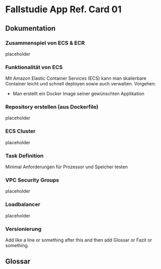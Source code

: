 # Fallstudie App Ref. Card 01

## Dokumentation

### Zusammenspiel von ECS & ECR
placeholder

### Funktionalität von ECS
Mit Amazon Elastic Container Services (ECS) kann man skalierbare Container leicht und schnell deployen sowie auch verwalten.
Vorgehen:
- Man erstellt ein Docker Image seiner gewünschten Applikation

### Repository erstellen (aus Dockerfile)
placeholder

### ECS Cluster
placeholder

### Task Definition
Minimal Anforderungen für Prozessor und Speicher testen

### VPC Security Groups
placeholder

### Loadbalancer
placeholder

### Versionierung
Add like a line or something after this and then add Glossar or Fazit or something.

## Glossar
